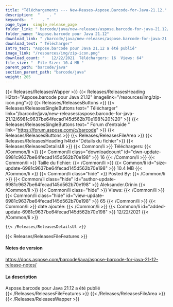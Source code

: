 ```yaml
---
title: "Téléchargements --- New-Reases-Aspose.Barcode-for-Java-21.12." 
description:  "    . " 
keywords:  "    . " 
page_type:  single_release_page
folder_link: " barcode/java/new-releases/aspose.barcode-for-java-21.12/"
folder_name: "Aspose.barcode pour Java 21.12"
download_link: " /barcode/java/new-releases/aspose.barcode-for-java-21.12/6981c9637be64fecad145d562b70e198"
download_text: " Télécharger"
Intro_text: "Aspose.barcode pour Java 21.12 a été publié"
image_link: "/resources/img/zip-icon.png"
download_count: "   12/22/2021  Téléchargers: 16  Views: 64"
file_size: "  File Size: 10.4 MB "
parent_path: "barcode/java"
section_parent_path: "barcode/java"
weight: 205
---
```


{{< Releases/ReleasesWapper >}}
  {{< Releases/ReleasesHeading H2txt="Aspose.barcode pour Java 21.12" imagelink="/resources/img/zip-icon.png">}}
  {{< Releases/ReleasesButtons >}}
    {{< Releases/ReleasesSingleButtons text=" Télécharger" link="/barcode/java/new-releases/aspose.barcode-for-java-21.12/6981c9637be64fecad145d562b70e198%20%20" >}}
    {{< Releases/ReleasesSingleButtons text=" Forum d'entraide " link="https://forum.aspose.com/c/barcode" >}}
  {{< Releases/ReleasesButtons >}}
  {{< Releases/ReleasesFileArea >}}
    {{< Releases/ReleasesHeading h4txt="Détails du fichier">}}
    {{< Releases/ReleasesDetailsUl >}}
            {{< Common/li  >}} Téléchargers: {{< /Common/li >}} 
      {{< Common/li class="downloadcount" id="dwn-update-6981c9637be64fecad145d562b70e198" >}} 16 {{< /Common/li >}} 
      {{< Common/li  >}} Taille du fichier: {{< /Common/li >}} 
      {{< Common/li id="size-update-6981c9637be64fecad145d562b70e198" >}} 10.4 MB {{< /Common/li >}} 
      {{< Common/li  class="hide" >}} Posted By: {{< /Common/li >}} 
      {{< Common/li class="hide" id="author-update-6981c9637be64fecad145d562b70e198" >}} Aleksander.Grinin {{< /Common/li >}} 
      {{< Common/li class="hide"  >}} Views: {{< /Common/li >}} 
      {{< Common/li class="hide" id="view-update-6981c9637be64fecad145d562b70e198" >}} 65 {{< /Common/li >}} 
      {{< Common/li  >}} date ajoutée: {{< /Common/li >}} 
      {{< Common/li id="added-update-6981c9637be64fecad145d562b70e198" >}} 12/22/2021 {{< /Common/li >}} 

    {{< /Releases/ReleasesDetailsUl >}}

  {{< Releases/ReleasesFileFeatures >}}
      <h4>Notes de version</h4><div><a href="https://docs.aspose.com/barcode/java/aspose-barcode-for-java-21-12-release-notes/">https://docs.aspose.com/barcode/java/aspose-barcode-for-java-21-12-release-notes/</a></div><h4>La description</h4><div class="HTMLDescription">Aspose.barcode pour Java 21.12 a été publié</div>
  {{< /Releases/ReleasesFileFeatures >}}
 {{< /Releases/ReleasesFileArea >}}
{{< /Releases/ReleasesWapper >}}


